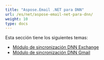 ```yaml
---
title: "Aspose.Email .NET para DNN"
url: /es/net/aspose-email-net-para-dnn/
weight: 10
type: docs
---
```



Esta sección tiene los siguientes temas:

- [Módulo de sincronización DNN Exchange](/email/net/dnn-exchange-sync-module/)
- [Módulo de sincronización DNN Gmail](/email/net/dnn-gmail-sync-module/)
